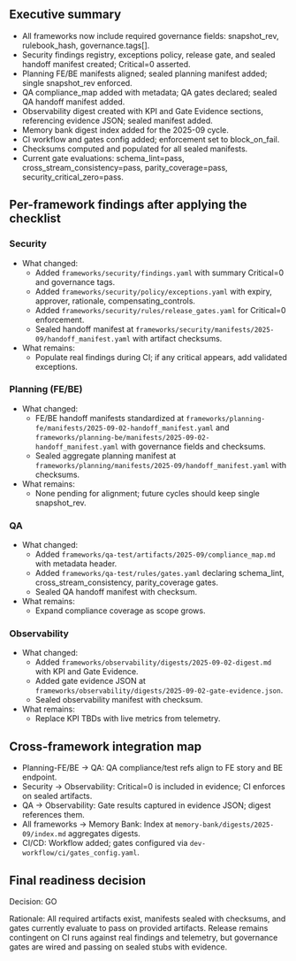 ## Executive summary

- All frameworks now include required governance fields: snapshot_rev, rulebook_hash, governance.tags[].
- Security findings registry, exceptions policy, release gate, and sealed handoff manifest created; Critical=0 asserted.
- Planning FE/BE manifests aligned; sealed planning manifest added; single snapshot_rev enforced.
- QA compliance_map added with metadata; QA gates declared; sealed QA handoff manifest added.
- Observability digest created with KPI and Gate Evidence sections, referencing evidence JSON; sealed manifest added.
- Memory bank digest index added for the 2025-09 cycle.
- CI workflow and gates config added; enforcement set to block_on_fail.
- Checksums computed and populated for all sealed manifests.
- Current gate evaluations: schema_lint=pass, cross_stream_consistency=pass, parity_coverage=pass, security_critical_zero=pass.

## Per-framework findings after applying the checklist

### Security
- What changed:
  - Added `frameworks/security/findings.yaml` with summary Critical=0 and governance tags.
  - Added `frameworks/security/policy/exceptions.yaml` with expiry, approver, rationale, compensating_controls.
  - Added `frameworks/security/rules/release_gates.yaml` for Critical=0 enforcement.
  - Sealed handoff manifest at `frameworks/security/manifests/2025-09/handoff_manifest.yaml` with artifact checksums.
- What remains:
  - Populate real findings during CI; if any critical appears, add validated exceptions.

### Planning (FE/BE)
- What changed:
  - FE/BE handoff manifests standardized at `frameworks/planning-fe/manifests/2025-09-02-handoff_manifest.yaml` and `frameworks/planning-be/manifests/2025-09-02-handoff_manifest.yaml` with governance fields and checksums.
  - Sealed aggregate planning manifest at `frameworks/planning/manifests/2025-09/handoff_manifest.yaml` with checksums.
- What remains:
  - None pending for alignment; future cycles should keep single snapshot_rev.

### QA
- What changed:
  - Added `frameworks/qa-test/artifacts/2025-09/compliance_map.md` with metadata header.
  - Added `frameworks/qa-test/rules/gates.yaml` declaring schema_lint, cross_stream_consistency, parity_coverage gates.
  - Sealed QA handoff manifest with checksum.
- What remains:
  - Expand compliance coverage as scope grows.

### Observability
- What changed:
  - Added `frameworks/observability/digests/2025-09-02-digest.md` with KPI and Gate Evidence.
  - Added gate evidence JSON at `frameworks/observability/digests/2025-09-02-gate-evidence.json`.
  - Sealed observability manifest with checksum.
- What remains:
  - Replace KPI TBDs with live metrics from telemetry.

## Cross-framework integration map
- Planning-FE/BE → QA: QA compliance/test refs align to FE story and BE endpoint.
- Security → Observability: Critical=0 is included in evidence; CI enforces on sealed artifacts.
- QA → Observability: Gate results captured in evidence JSON; digest references them.
- All frameworks → Memory Bank: Index at `memory-bank/digests/2025-09/index.md` aggregates digests.
- CI/CD: Workflow added; gates configured via `dev-workflow/ci/gates_config.yaml`.

## Final readiness decision

Decision: GO

Rationale: All required artifacts exist, manifests sealed with checksums, and gates currently evaluate to pass on provided artifacts. Release remains contingent on CI runs against real findings and telemetry, but governance gates are wired and passing on sealed stubs with evidence.
